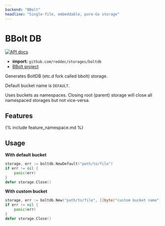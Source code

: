 ```yaml
---
backend: "BBolt"
headline: "Single-file, embeddable, pure-Go storage"
---
```

# BBolt DB

[![API docs](https://godoc.org/github.com/reddec/storages/boltdb?status.svg)](http://godoc.org/github.com/reddec/storages/boltdb)

* **import:** `github.com/reddec/storages/boltdb`
* [BBolt project](https://github.com/etcd-io/bbolt)

Generates BoltDB (etc.d fork called bbolt) storage.

Default bucket name is `DEFAULT`. 

Uses buckets as namespaces. Closing root (parent) storage will close all namespaced storages but not vice-versa.



## Features

{% include feature_namespace.md %}

## Usage

**With default bucket**

```go
storage, err := boltdb.NewDefault("path/to/file")
if err != nil {
    panic(err)
}
defer storage.Close()
```

**With custom bucket**

```go
storage, err := boltdb.New("path/to/file", []byte("custom bucket name"))
if err != nil {
    panic(err)
}
defer storage.Close()
```
